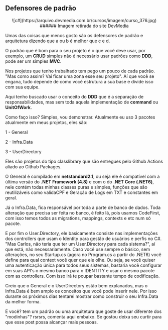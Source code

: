 ## Defensores de padrão

<center>
![c#](https://arquivo.devmedia.com.br/cursos/imagem/curso_376.jpg)
###### Imagem retirada do site DevMedia
</center>

Umas das coisas que menos gosto são os defensores de padrão e arquitetura dizendo que a ou b é melhor que c e d.

O padrão que é bom para o seu projeto é o que você deve usar, por exemplo, um **CRUD** simples não é necessário usar padrões como **DDD**, pode ser um simples **MVC**.

Nos projetos que tenho trabalhado tem pego um pouco de cada padrão. "Mas como assim? Vai ficar uma zona esse seu projeto". Aí que você se engana, tudo depende de como você estrutura a sua base e divide isso com sua equipe.

Aqui tenho buscado usar o conceito do **DDD** que é a separação de responsabilidades, mas sem toda aquela implementação de **command** ou **UnitOfWork**.

Como faço isso? Simples, vou demonstrar. Atualmente eu uso 3 pacotes atualmente em meus projetos, eles são:

1 - General

2 - Infra.Data

3 - UserDirectory

Eles são projetos do tipo classlibrary que são entregues pelo Github Actions aliado ao Github Packages.

O General é compilado em **netstandard2.1**, ou seja ele é compatível com a última versão do **.NET Framework (4.8)** e com o do **.NET Core (.NET6)**, nele contém todas minhas classes puras e simples, funções que são reutilizáveis como validaCPF e Geração de Logs em TXT e constantes em geral.

Já o Infra.Data, fica responsável por toda a parte de banco de dados. Toda alteração que precisa ser feita no banco, é feito lá, pois usamos CodeFirst, com isso temos todos as migrations, mappings, contexts e etc num só pacote.

E por fim o User.Directory, ele basicamente consiste nas implementações dos controllers que usam o Identity para gestão de usuários e perfis no C#. "Mas Carlos, não teria que ter um User.Directory para cada sistema?", aí que está, não necessariamente. Caso você use sempre o básico, sem alterações, no seu Startup.cs (agora no Program.cs a partir do .NET6) você define para qual context você quer que ele olhe. Ou seja, se você quiser uma autenticação única para todos seus sistemas, bastaria você configurar em suas API's o mesmo banco para o IDENTITY e usar o mesmo pacote com as controllers. Com isso irá te poupar bastante tempo de codificação.

Creio que o General e o UserDirectory estão bem explanados, mas o Infra.Data é bem amplo os conceitos que você pode inserir nele. Por isso durante os próximos dias tentarei mostrar como construir o seu Infra.Data da melhor forma.

E você? tem um padrão ou uma arquitetura que goste de usar diferente dos "modinhas"? rsrsrs, comenta aqui embaixo. Se gostou deixa seu curtir para que esse post possa alcançar mais pessoas.

